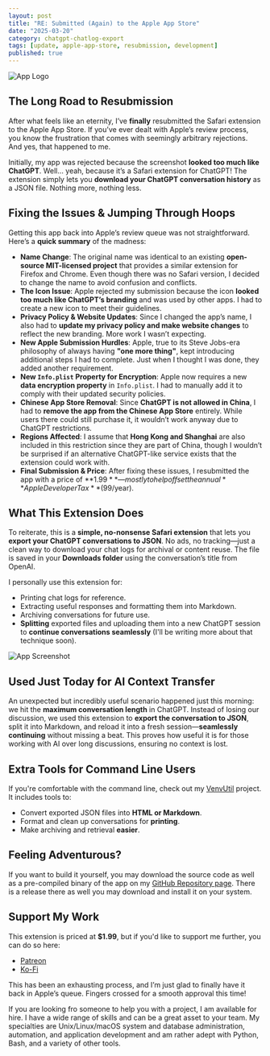 ```yaml
---
layout: post
title: "RE: Submitted (Again) to the Apple App Store"
date: "2025-03-20"
category: chatgpt-chatlog-export
tags: [update, apple-app-store, resubmission, development]
published: true
---
```


![App Logo](/assets/images/projects/LogGPT/LogGPT.png)

## **The Long Road to Resubmission**

After what feels like an eternity, I’ve **finally** resubmitted the Safari extension to the Apple App Store. If you’ve ever dealt with Apple’s review process, you know the frustration that comes with seemingly arbitrary rejections. And yes, that happened to me. 

Initially, my app was rejected because the screenshot **looked too much like ChatGPT**. Well… yeah, because it’s a Safari extension for ChatGPT! The extension simply lets you **download your ChatGPT conversation history** as a JSON file. Nothing more, nothing less.

## **Fixing the Issues & Jumping Through Hoops**

Getting this app back into Apple’s review queue was not straightforward. Here’s a **quick summary** of the madness:

- **Name Change**: The original name was identical to an existing **open-source MIT-licensed project** that provides a similar extension for Firefox and Chrome. Even though there was no Safari version, I decided to change the name to avoid confusion and conflicts.
- **The Icon Issue**: Apple rejected my submission because the icon **looked too much like ChatGPT’s branding** and was used by other apps. I had to create a new icon to meet their guidelines.
- **Privacy Policy & Website Updates**: Since I changed the app’s name, I also had to **update my privacy policy and make website changes** to reflect the new branding. More work I wasn’t expecting.
- **New Apple Submission Hurdles**: Apple, true to its Steve Jobs-era philosophy of always having **"one more thing"**, kept introducing additional steps I had to complete. Just when I thought I was done, they added another requirement.
- **New `Info.plist` Property for Encryption**: Apple now requires a new **data encryption property** in `Info.plist`. I had to manually add it to comply with their updated security policies.
- **Chinese App Store Removal**: Since **ChatGPT is not allowed in China**, I had to **remove the app from the Chinese App Store** entirely. While users there could still purchase it, it wouldn’t work anyway due to ChatGPT restrictions.
- **Regions Affected**: I assume that **Hong Kong and Shanghai** are also included in this restriction since they are part of China, though I wouldn’t be surprised if an alternative ChatGPT-like service exists that the extension could work with.
- **Final Submission & Price**: After fixing these issues, I resubmitted the app with a price of **$1.99**—mostly to help offset the annual **Apple Developer Tax** ($99/year). 

## **What This Extension Does**

To reiterate, this is a **simple, no-nonsense Safari extension** that lets you **export your ChatGPT conversations to JSON**. No ads, no tracking—just a clean way to download your chat logs for archival or content reuse. The file is saved in your **Downloads folder** using the conversation’s title from OpenAI.

I personally use this extension for:
- Printing chat logs for reference.
- Extracting useful responses and formatting them into Markdown.
- Archiving conversations for future use.
- **Splitting** exported files and uploading them into a new ChatGPT session to **continue conversations seamlessly** (I'll be writing more about that technique soon).

![App Screenshot](/assets/images/projects/LogGPT/Screenshot%202025-03-19%20at%2016.56.28.png)

## **Used Just Today for AI Context Transfer**

An unexpected but incredibly useful scenario happened just this morning: we hit the **maximum conversation length** in ChatGPT. Instead of losing our discussion, we used this extension to **export the conversation to JSON**, split it into Markdown, and reload it into a fresh session—**seamlessly continuing** without missing a beat. This proves how useful it is for those working with AI over long discussions, ensuring no context is lost.

## **Extra Tools for Command Line Users**

If you're comfortable with the command line, check out my [VenvUtil](https://github.com/unixwzrd/venvutil) project. It includes tools to:
- Convert exported JSON files into **HTML or Markdown**.
- Format and clean up conversations for **printing**.
- Make archiving and retrieval **easier**.

## Feeling Adventurous?

If you want to build it yourself, you may download the source code as well as a pre-compiled binary of the app on my [GitHub Repository page](https://github.com/unixwzrd/chatgpt-chatlog-export). There is a release there as well you may download and install it on your system.

## **Support My Work**

This extension is priced at **$1.99**, but if you'd like to support me further, you can do so here:
- [Patreon](https://patreon.com/unixwzrd)
- [Ko-Fi](https://ko-fi.com/unixwzrd)

This has been an exhausting process, and I’m just glad to finally have it back in Apple’s queue. Fingers crossed for a smooth approval this time!

If you are looking fro someone to help you with a project, I am available for hire. I have a wide range of skills and can be a great asset to your team. My specialties are Unix/Linux/macOS system and database administration, automation, and application development and am rather adept with Python, Bash, and a variety of other tools.
